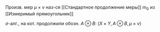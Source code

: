 Произв. мер $\mu \times \nu$ наз-ся [[Стандартное продолжение меры]] $m_{0}$ из [[Измеримый прямоугольник]]

$\sigma$-алг., на кот. продолжили обозн. $A\otimes B$: $(X\times Y, A\otimes B, \mu \times \nu)$
